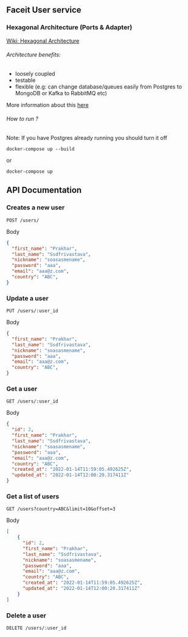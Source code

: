 ## Faceit User service 

### Hexagonal Architecture (Ports & Adapter)

[Wiki: Hexagonal Architecture](https://en.wikipedia.org/wiki/Hexagonal_architecture_(software))

###### Architecture benefits:
- loosely coupled
- testable
- flexible (e.g: can change database/queues easily from Postgres to MongoDB or Kafka to RabbitMQ etc)

More information about this [here](https://dzone.com/articles/hexagonal-architecture-what-is-it-and-how-does-it)


###### How to run ?

Note: If you have Postgres already running you should turn it off 

`docker-compose up --build`

or

`docker-compose up`

## API Documentation

### Creates a new user

```http
POST /users/
```

Body
```json
{
  "first_name": "Prakhar",
  "last_name": "Ssdfrivastava",
  "nickname": "soasasmename",
  "password": "aaa",
  "email": "aaa@z.com",
  "country": "ABC",
}
```

### Update a user

```http
PUT /users/:user_id
```

Body
```json
{
  "first_name": "Prakhar",
  "last_name": "Ssdfrivastava",
  "nickname": "soasasmename",
  "password": "aaa",
  "email": "aaa@z.com",
  "country": "ABC",
}
```

### Get a user

```http
GET /users/:user_id
```

Body
```json
{
  "id": 2,
  "first_name": "Prakhar",
  "last_name": "Ssdfrivastava",
  "nickname": "soasasmename",
  "password": "aaa",
  "email": "aaa@z.com",
  "country": "ABC",
  "created_at": "2022-01-14T11:59:05.492625Z",
  "updated_at": "2022-01-14T12:00:20.317411Z"
}
```

### Get a list of users

```http
GET /users?country=ABC&limit=10&offset=3
```

Body
```json
[
    {
      "id": 2,
      "first_name": "Prakhar",
      "last_name": "Ssdfrivastava",
      "nickname": "soasasmename",
      "password": "aaa",
      "email": "aaa@z.com",
      "country": "ABC",
      "created_at": "2022-01-14T11:59:05.492625Z",
      "updated_at": "2022-01-14T12:00:20.317411Z"
    }
]
```
### Delete a user

```http
DELETE /users/:user_id
```
